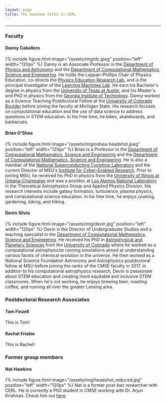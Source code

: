 ```yaml
---
layout: page
title: The awesome folks in CERL
---
```

---
### Faculty

#### Danny Caballero
{% include figure.html image="/assets/img/dc.jpeg" position="left" width="120px" %}
Danny is an Associate Professor in the [Department of Physics and Astronomy](https://pa.msu.edu) and the [Department of Computational Mathematics, Science and Engineering](https://cmse.msu.edu). He holds the Lappan-Phillips Chair of Physics Education, co-directs the [Physics Education Research Lab](https://perl.natsci.msu.edu), and is the principal investigator of the [Learning Machines Lab](https://learningmachineslab.github.io). He earn his Bachelor's degree in physics from the [University of Texas at Austin](https://ph.utexas.edu), and his Master's and PhD in physics from the [Georgia Institute of Technology](https://physics.gatech.edu). Danny worked as a Science Teaching Postdoctoral Fellow at the [University of Colorado Boulder](https://www.colorado.edu/physics) before joining the faculty at Michigan State. His research focuses on computational education and the use of data science to address questions in STEM education. In his free time, he bikes, skateboards, and barbecues.

#### Brian O'Shea
{% include figure.html image="/assets/img/oshea-headshot.jpeg" position="left" width="120px" %}
Brian is a Professor in the [Department of Computational Mathematics, Science and Engineering](https://cmse.msu.edu) and the [Department of Computational Mathematics, Science and Engineering](https://cmse.msu.edu).  He is also a member of the [National Superconducting Cyclotron Laboratory](https://nscl.msu.edu/) and the current Director of MSU's [Institute for Cyber-Enabled Research](https://icer.msu.edu/).  Prior to joining MSU, he received his PhD in physics from the [University of Illinois at Urbana-Champaign](https://physics.illinois.edu/) and was a postdoc at [Los Alamos National Laboratory](https://lanl.gov/) in the Theoretical Astrophysics Group and Applied Physics Division.  His research interests include galaxy formation, turbulence, plasma physics, and computational science education.  In his free time, he enjoys cooking, gardening, biking, and hiking.

#### Devin Silvia
{% include figure.html image="/assets/img/devin.jpg" position="left" width="120px" %}
Devin is the Director of Undergraduate Studies and a teaching specialist in the [Department of Computational Mathematics, Science and Engineering](https://cmse.msu.edu). He received his PhD in [Astrophysical and Planetary Sciences](https://www.colorado.edu/aps/) from the [University of Colorado](https://www.colorado.edu) where he worked as a computational astrophysicist running simulations aimed at understanding various facets of chemical evolution in the universe. He then worked as a National Science Foundation Astronomy and Astrophysics postdoctoral fellow at MSU before joining the ranks of the CMSE faculty in 2017. In addition to his computational astrophysics research, Devin is passionate about STEM education and creating more equitable and inclusive STEM classrooms. When he's not working, he enjoys brewing beer, roasting coffee, and running all over the greater Lansing area.

### Postdoctoral Research Associates

#### Tom Finzell
This is Tom!

#### Rachel Frisbie
This is Rachel!

### Former group members

#### Nat Hawkins
{% include figure.html image="/assets/img/headshot_reduced.jpg" position="left" width="120px" %}
Nat is a former post-bac researcher with CERL. He is currently a PhD student in CMSE working with Dr. Arjun Krishnan. Check him out [here](https://www.nathawkins.info).
